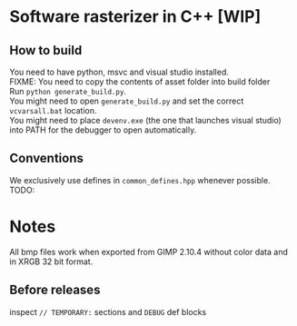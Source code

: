 # Software rasterizer in C++ [WIP]

## How to build

You need to have python, msvc and visual studio installed.<br />
FIXME: You need to copy the contents of asset folder into build folder<br />
Run `python generate_build.py`.<br />
You might need to open `generate_build.py` and set the correct `vcvarsall.bat` location.<br />
You might need to place `devenv.exe` (the one that launches visual studio) into PATH for the debugger to open automatically.<br />

## Conventions

We exclusively use defines in `common_defines.hpp` whenever possible.
TODO:

# Notes

All bmp files work when exported from GIMP 2.10.4 without color data and in XRGB 32 bit format.

## Before releases

inspect `// TEMPORARY:` sections and `DEBUG` def blocks
